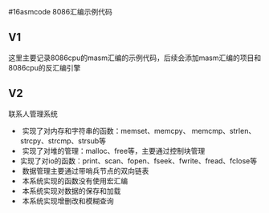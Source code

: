 #16asmcode
8086汇编示例代码
## V1
这里主要记录8086cpu的masm汇编的示例代码，后续会添加masm汇编的项目和8086cpu的反汇编引擎

## V2
联系人管理系统
- ​   实现了对内存和字符串的函数：memset、memcpy、 memcmp、strlen、strcpy、strcmp、strsub等
- ​   实现了对堆的管理：malloc、free等，主要通过控制块管理
- ​   实现了对io的函数：print、scan、fopen、fseek、fwrite、fread、fclose等
- ​   数据管理主要通过带哨兵节点的双向链表
- ​   本系统实现的函数没有使用宏汇编
- ​   本系统实现对数据的保存和加载
- ​   本系统实现增删改和模糊查询
